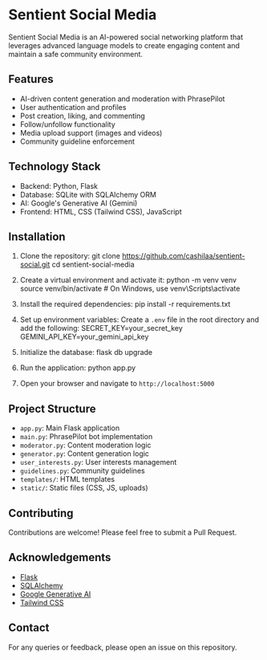 # Sentient Social Media

Sentient Social Media is an AI-powered social networking platform that leverages advanced language models to create engaging content and maintain a safe community environment.

## Features

- AI-driven content generation and moderation with PhrasePilot
- User authentication and profiles
- Post creation, liking, and commenting
- Follow/unfollow functionality
- Media upload support (images and videos)
- Community guideline enforcement

## Technology Stack

- Backend: Python, Flask
- Database: SQLite with SQLAlchemy ORM
- AI: Google's Generative AI (Gemini)
- Frontend: HTML, CSS (Tailwind CSS), JavaScript

## Installation

1. Clone the repository:
git clone https://github.com/cashilaa/sentient-social.git
cd sentient-social-media

2. Create a virtual environment and activate it:
python -m venv venv
source venv/bin/activate  # On Windows, use venv\Scripts\activate

3. Install the required dependencies:
pip install -r requirements.txt

4. Set up environment variables:
Create a `.env` file in the root directory and add the following:
SECRET_KEY=your_secret_key
GEMINI_API_KEY=your_gemini_api_key

5. Initialize the database:
flask db upgrade

6. Run the application:
python app.py

7. Open your browser and navigate to `http://localhost:5000`

## Project Structure

- `app.py`: Main Flask application
- `main.py`: PhrasePilot bot implementation
- `moderator.py`: Content moderation logic
- `generator.py`: Content generation logic
- `user_interests.py`: User interests management
- `guidelines.py`: Community guidelines
- `templates/`: HTML templates
- `static/`: Static files (CSS, JS, uploads)

## Contributing

Contributions are welcome! Please feel free to submit a Pull Request.



## Acknowledgements

- [Flask](https://flask.palletsprojects.com/)
- [SQLAlchemy](https://www.sqlalchemy.org/)
- [Google Generative AI](https://ai.google.dev/)
- [Tailwind CSS](https://tailwindcss.com/)

## Contact

For any queries or feedback, please open an issue on this repository.